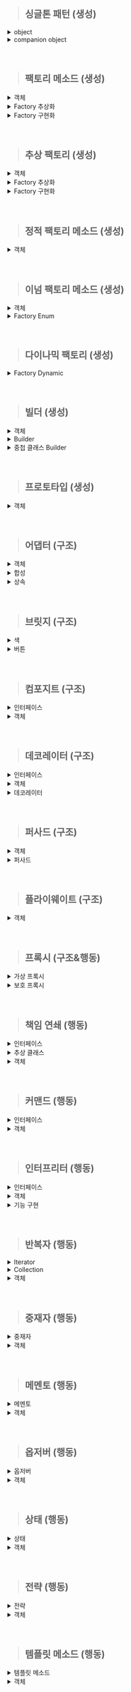 > ## 싱글톤 패턴 (생성)

<details>
    <summary>object</summary>

- java의 static과 kotlin의 object은 동일하게 보이지만 다름.
  - static은 클래스 로더가 클래스를 읽을 때 안에 static이 있다면 메모리 영역에 적재하는 것 뿐임. 새로운 객체를 생성할 수 있음.
  - object는 인스턴스 객체를 단 1개 만들어줌. 새로운 객체를 생성할 수 없음. 이때 만들어진 객체명은 클래스명과 동일함. 
- 실제 사용될 때 초기화 됨.
- 생성자가 없는 클래스만 사용 가능. 
  - 생성자가 없으므로 파라미터를 전달하려면 set으로 설정하는 수밖에 없음.
- 내부 변수가 여러개 일 때, 하나의 변수에 접근만 해도 나머지 하나의 변수도 초기화 된다.
  - 이를 막고 싶다면 변수에 by lazy 사용. (특이한 경우가 아니라면 사용 안할 듯함.)
- 클래스명.(함수/필드)로 호출 가능.
- 기본적으로 스레드 안전.

  ```kotlin
  package singleton
    
  object ObjectSingleton {
    val firstValue = "first"
    val secoundValue by lazy {"lazy"}
  }
  ```

</details>

<details>
    <summary>companion object</summary>

- 해당 클래스가 로드될 때 초기화 됨.
- companion object가 적용된 내부만 싱글톤 객체가 됨. 즉 외부 클래스는 싱글톤 아님.
  - 클래스 수준의 정적 멤버가 필요할 때 사용할 수 있음.
  - 생성자를 만들 수 있어 파라미터를 전달할 수 있음.
- companion object 내에 선언된 속성과 함수는 클래스명/객체명.(함수/필드) 호출 가능.

  ```kotlin
  package singleton
  
  class CompanionObjectSingletone private constructor() {
  
  //    Lazy Initialization
  //    companion object {
  //        private var instance: CompanionObjectSingletone? = null;
  //
  //        fun getInstance(): CompanionObjectSingletone {
  //            return instance ?: CompanionObjectSingletone().also {
  //                    instance = it
  //            }
  //        }
  //    }
  
  //    Eager Initialization
  //    companion object {
  //        private var instance: CompanionObjectSingletone =  CompanionObjectSingletone();
  //
  //        fun getInstance(): CompanionObjectSingletone {
  //            return instance
  //        }
  //    }
  
  //    double checked locking
  //    companion object {
  //        @Volatile private var instance: CompanionObjectSingletone? = null;
  //
  //        fun getInstance(): CompanionObjectSingletone {
  //            return instance ?: synchronized(this) {
  //                instance ?: CompanionObjectSingletone().also {
  //                    instance = it
  //                }
  //            }
  //        }
  //    }
  
  //    Lazy Holder
  //    inner 키워드를 사용하지 않으면 static 내부 클래스(Inner 클래스) 로 되고
  //    inner 키워드를 사용해야 non-static 내부 클래스(Nested 클래스) 가 된다.
  //    private class LazyHolderInner{
  //        companion object{
  //            val companionObjectSingletone : CompanionObjectSingletone = CompanionObjectSingletone()
  //        }
  //    }
  //
  //    companion object {
  //        fun getInstance(): CompanionObjectSingletone {
  //            return LazyHolderInner.companionObjectSingletone
  //        }
  //    }
  
      // kotlin singleton 완벽한 방법. 
  //    lazy 이용하여 스레드 안전 보장.
  //    생성자도 만들 수 있어 파라미터도 받을 수 있음.
      companion object {
          private val instance: CompanionObjectSingletone by lazy { CompanionObjectSingletone() }
  
          fun getInstance(): CompanionObjectSingletone {
              return instance
          }
      }
  
  }
  ```
</details>

<br/>
<br/>

> ## 팩토리 메소드 (생성)

<details>
  <summary>객체</summary>

- 생성 하려는 객체들

```kotlin
package factoryMethod

open class Drink {
}
```

```kotlin
package factoryMethod

class Coffee : Drink(){
}
```

```kotlin
package factoryMethod

class Tea : Drink() {
}
```
</details>

<details>
  <summary>Factory 추상화</summary>

- factory 인터페이스
- 객체 생성 메소드를 가지고 있음.

  ```kotlin
  package factoryMethod
  
  fun interface DrinkFactory {
      fun makeDrink() : Drink
  }
  ```
</details>

<details>
  <summary>Factory 구현화</summary>

- 실제 객체 생성 기능을 구현한 서브 클래스.

  ```kotlin
  package factoryMethod
  
  class DrinkFactoryImpl : DrinkFactory {
      override fun makeDrink(): Drink {
          println("make Drink")
          return Drink()
      }
  }
  ```

  ```kotlin
  package factoryMethod
  
  class CoffeeFactory : DrinkFactory {
      override fun makeDrink(): Drink {
          println("make Coffee")
          return Coffee()
      }
  }
  ```

  ```kotlin
  package factoryMethod
  
  class TeaFactoryImpl : DrinkFactory{
      override fun makeDrink(): Drink {
          println("make Tea")
          return Tea()
      }
  }
  ```
</details>

<br/>
<br/>

> ## 추상 팩토리 (생성)

<details>
  <summary>객체</summary>

- 객체 : 버거, 음료수
- 객체 집합 : 버거 셋트

  ```kotlin
  package abstractFactory
  
  class BurgerKingBurger:Burger {
      init {
          println("make BurgerKingBurger")
      }
  }
  ```
  
  ```kotlin
  package abstractFactory
  
  class BurgerKingDrink:Drink {
      init {
          println("make BurgerKingDrink")
      }
  }
  ```
  ```kotlin
  package abstractFactory
  
  class MacdonaldBurger() :Burger {
      init {
          println("make MacdonaldBurger")
      }
  }
  ```
  ```kotlin
  package abstractFactory
  
  class MacdonaldDrink:Drink {
      init {
          println("make MacdonaldDrink")
      }
  }
  ```
  ```kotlin
  package abstractFactory
  
  data class BurgerSet(
      val burger:Burger,
      val drink: Drink
  )
  ```

</details> 

<details>
  <summary>Factory 추상화</summary>

- 객체 집합 생성 메소드를 가진 팩토리.

  ```kotlin
  package abstractFactory
  
  interface BurgerSetFactory {
      fun makeBurgerSet(type: String):BurgerSet?
  }
  ```

</details> 

<details>
  <summary>Factory 구현화</summary>

- 실제 객체를 생성하는 팩토리

  ```kotlin
  package abstractFactory
  
  class BurgerSetFactoryImpl:BurgerSetFactory {
      override fun makeBurgerSet(type: String): BurgerSet?{
          var burgerSet:BurgerSet? = null
  
          when(type){
              "Macdonald" -> burgerSet = BurgerSet(MacdonaldBurger(), MacdonaldDrink())
              "BurgerKing" -> burgerSet = BurgerSet(BurgerKingBurger(), BurgerKingDrink())
          }
  
          return burgerSet
      }
  }
  ```
</details> 

<br/>
<br/>

> ## 정적 팩토리 메소드 (생성)

<details>
  <summary>객체</summary>

- companion object 메소드 생성.

  ```kotlin
  package staticFactoryMethod
  
  class Drink {
      companion object{
          fun from():Drink{
              return Drink()
          }
  
          fun of(): Drink{
              return Drink()
          }
  
          fun valueOf():Drink{
              return Drink()
          }
  
          fun getInstance(): Drink{
              return Drink()
          }
          
          fun newInstance(): Drink{
              return Drink()
          }
          
          fun getString():String{
              return "Drink"
          }
          
          fun newString():String{
              return "Drink"
          }
      }
  }
  ```
</details>

<br/>
<br/>

> ## 이넘 팩토리 메소드 (생성)
<details>
  <summary>객체</summary>

- Food 상속 받은 음료수, 햄버거

  ```kotlin
  package enumFactoryMethod
  
  interface Food {
  }
  ```
  
  ```kotlin
  package enumFactoryMethod
  
  class Drink: Food {
      init {
          println("make Drink")
      }
  }
  ```
  
  ```kotlin
  package enumFactoryMethod
  
  class Hamburger:Food {
      init{
          println("make Hamburger")
      }
  }
  ```

</details>

<details>
  <summary>Factory Enum</summary>

- 음식 객체를 생성하는 팩토리 이넘.
- 추상 메소드를 만들고 모든 상수가 해당 메소드를 구현할 수 있도록 하면 됨.

```kotlin
package enumFactoryMethod

enum class FoodFactory(
  val foodName: String
) {
  DRINK("음료수"){
    override fun createFood(): Food {
      return Drink()
    }
  },
  HAMBURGER("햄버거"){
    override fun createFood(): Food {
      return Hamburger()
    }
  };
  abstract fun createFood(): Food
}
```

</details>

<br/>
<br/>

> ## 다이나믹 팩토리 (생성)

<details>
  <summary>Factory Dynamic</summary>

- reflection API를 이용하였음.

```kotlin
package dynamicFactory

import enumFactoryMethod.Drink
import enumFactoryMethod.Food
import enumFactoryMethod.Hamburger
import java.lang.RuntimeException

object DynamicFactory {

    // out을 통해 하위 객체도 저장될 수 있도록 한다.
    private val registerTypes: MutableMap<String, Class<out Food>> = HashMap();

    // 기본 클래스 타입 저장
    init {
        registerTypes["Hamburger"] = Hamburger::class.java
        registerTypes["Drink"] = Drink::class.java
    }

    // 실행 도중 추가하고 싶어진 경우
    fun setRegisterType(type: String, cls: Class<out Food>){
        registerTypes[type] = cls
    }

    // 클래스 확인 후 리턴
    private fun getFoodClass(type: String): Class<out Food> {
        return registerTypes[type] ?: throw RuntimeException("해당 음식 없음")
    }

    // 클래스 생성자를 이용하여 새로운 객체를 만들고 Food로 형변환
    fun createFood(type: String): Food {
        return getFoodClass(type).getDeclaredConstructor().newInstance() as Food
    }
}
```
</details>

<br/>
<br/>

> ## 빌더 (생성)

<details>
  <summary>객체</summary>

- 코틀린은 기본적으로 객체 생성 시 필드명을 매핑하여 순서를 마음대로 정할 수 있기 때문에 가독성 측면에선 큰 도움이 되지않음.
- 코틀린에서 빌드 패턴을 쓸 이유는 단일 책임 원칙을 지키기 위함 또는 생성자 접근을 막기 위함일 것이라 생각 됨.

  ```kotlin
  package builder
  
  class Drink(
      val name: String,
      val size: String,
      val price: String
  ){
      override fun toString(): String {
          return "Drink(name='$name', size='$size', price='$price')"
      }
  }
  ```
</details>

<details>
  <summary>Builder</summary>

- 해당 방법은 빌더 클래스를 따로 생성해야 하며 기존 객체의 생성자를 private로 만들 수 없음.
- 객체 생성 지연 및 생성 기능 분리가 주 목적

  ```kotlin
  package builder
  
  class DrinkBuilder (
      private var name: String = "",
      private var size: String = "",
      private var price: String = ""
  ) {
      fun name(name: String): DrinkBuilder {
          this.name = name
          return this
      }
      fun size(size: String): DrinkBuilder {
          this.size = size
          return this
      }
  
      fun price(price: String): DrinkBuilder {
          this.price = price
          return this
      }
  
      fun build(): Drink{
          return Drink(name, size, price)
      }
  }
  ```
</details>

<details>
  <summary>중첩 클래스 Builder</summary>

- 객체 안에 중첩 클래스를 만듬.
- 객체의 생성자를 private로 만들 수 있음.

  ```kotlin
  package builder
  
  class Hamburger private constructor(
      val name: String,
      val size: String,
      val price: String
  ) {
      // 중첩 클래스로 정적 이너 클래스와 비슷한 개념이다.
      class Builder(
          private var name: String = "",
          private var size: String = "",
          private var price: String = "",
          ) {
          fun name(name: String): Builder {
              this.name = name
              return this
          }
  
          fun size(size: String): Builder {
              this.size = size
              return this
          }
  
          fun price(price: String): Builder {
              this.price = price
              return this
          }
  
          fun build(): Hamburger{
              return Hamburger(name, size, price)
          }
      }
  
      override fun toString(): String {
          return "Hamburger(name='$name', size='$size', price='$price')"
      }
  
  
  }
  ```
</details>


<br/>
<br/>

> ## 프로토타입 (생성)

<details>
  <summary>객체</summary>

- data class에는 기본적으로 copy 메소드가 있음. 다만, 얕은 복사이므로 깊은 복사를 하려면 사용자 정의가 필요함.
- 추가적으로 컬렉션에서는 깊은 복사를 해주는 메소드가 있으니 필요 시 찾아서 사용할 것.

```kotlin
package prototype

data class Drink(val list: List<Int>) {

    fun copy(): Drink{
        val copyList = list.toMutableList()
        return Drink(copyList)
    }
    
    override fun toString(): String {
        val hashCode = System.identityHashCode(list)
        return "Drink(list=$list, $hashCode)"
    }
}
```
</details>

 <br/>
 <br/>

> ## 어댑터 (구조)

<details>
  <summary>객체</summary>

- 기본 차 클래스, 날개 인터페이스

  ```kotlin
  package structural.adapter
  
  open class Car {
      fun start(){
          println("시동 ON")
      }
      fun end(){
          println("시동 OFF")
      }
  }
  ```
  ```kotlin
  package structural.adapter
  
  interface Wing {
      fun fly();
  
  }
  ```
  
</details>

<details>
  <summary>합성</summary>

- 멤버 변수로 차 클래스를 가짐.

  ```kotlin
  package structural.adapter
  
  class FlyCar1(private val car: Car): Wing {
      override fun fly() {
              println("날기")
      }
  
      fun start(){
          car.start()
      }
  
      fun end(){
          car.end()
      }
  }
  ```

</details>

<details>
  <summary>상속</summary>

- 차 클래스와 인터페이스를 둘 다 상속 받음.

  ```kotlin
  package structural.adapter
  
  class FlyCar2():Car(), Wing {
      override fun fly() {
              println("날기")
      }
  }
  ```

</details>


<br/>
<br/>


> ## 브릿지 (구조)

<details>
  <summary>색</summary>

- 자바와 동일.

  ```kotlin
  package structural.bridge
  
  interface Color {
      fun getColor()
  }
  ```
  
  ```kotlin
  package structural.bridge
  
  class Red: Color {
      override fun getColor() {
          println("Red")
      }
  }
  ```

  ```kotlin
  package structural.bridge
  
  class Blue: Color {
      override fun getColor() {
          println("Blue")
      }
  }
  ```

</details>

<details>
  <summary>버튼</summary>

- 자바와 동일.

  ```kotlin
  package structural.bridge
  
  abstract class Button(val color: Color) {
      abstract fun action()
  }
  ```

  ```kotlin
  package structural.bridge
  
  class StartButton(
      color: Color
  ): Button(color) {
      override fun action() {
          println("Start!!")
      }
  }
  ```
  
  ```kotlin
  package structural.bridge
  
  class EndButton(color: Color): Button(color) {
      override fun action() {
          println("End!!!")
      }
  }
  ```

</details>

<br/>
<br/>

> ## 컴포지트 (구조)

<details>
  <summary>인터페이스</summary>

- 자바와 동일.

  ```kotlin
  package structural.composite
  
  interface Item {
      fun getPrice():Int
      fun getName():String
  }
  ```

  ```kotlin
  package structural.composite
  
  interface Box:Item {
      fun getAllPrice(): Int
      fun getItems(): String
      fun addItem(item: Item)
      fun removeItem(item: Item)
  }
  ```

</details>

<details>
  <summary>객체</summary>

  ```kotlin
  package structural.composite
  
  class NormalItem(private val name: String, private val price: Int): Item {
      override fun getPrice():Int {
          return this.price
      }
  
      override fun getName(): String {
          return this.name
      }
  }
  ```

  ```kotlin
  package structural.composite
  
  class NormalBox(private val name: String, private val price: Int) : Box {
      private val list = mutableListOf<Item>()
  
      override fun getAllPrice(): Int = list.sumOf {
          when (it) {
              is Box -> it.getAllPrice() + it.getPrice()
              else -> it.getPrice()
          }
      }
  
      override fun getItems(): String = "$name = { ${list.joinToString(", ") { item ->
          when (item) {
              is Box -> item.getItems()
              else -> item.getName()
          }
      }} }"
  
      override fun addItem(item: Item) {
          list.add(item)
      }
  
      override fun removeItem(item: Item) {
          list.remove(item)
      }
  
      override fun getPrice(): Int = price
  
      override fun getName(): String = name
  }
  
  ```

</details>


<br/>
<br/>

> ## 데코레이터 (구조)

<details>
  <summary>인터페이스</summary>

- 햄버거가 가지고 있어야 하는 기본 기능.

  ```kotlin
  package structural.decorator
  
  interface Hamburger {
      fun getName(): String
  }
  ```
</details>

<details>
  <summary>객체</summary>

- 실제 기본 햄버거 객체.

  ```kotlin
  package structural.decorator
  
  class BasicHamburger(): Hamburger{
      override fun getName(): String {
          return "햄버거"
      }
  }
  ```

</details>


<details>
  <summary>데코레이터</summary>

- 토핑 추가 기능
- 기존 객체에 기능을 더해 새로운 객체로 변환.
- 구현 시 기존 객체를 담는 변수의 타입은 최상위 타입이어야 함. 즉, 햄버거 인터페이스

  ```kotlin
  package structural.decorator
  
  abstract class HamburgerDecorator(private val hamburger: Hamburger): Hamburger {
      override fun getName(): String {
         return hamburger.getName()
      }
  }
  ```

  ```kotlin
  package structural.decorator
  
  class CheeseDecorator(
      val hamburger: Hamburger
  ): HamburgerDecorator(hamburger) {
      override fun getName(): String {
          return "치즈 ${super.getName()}"
      }
  }
  ```
  
  ```kotlin
  package structural.decorator
  
  class BulgogiDecorator(private val hamburger: Hamburger): HamburgerDecorator(hamburger){
      override fun getName(): String {
          return "불고기 ${hamburger.getName()}"
      }
  }
  
  ```

</details>

<br/>
<br/>

> ## 퍼사드 (구조)

<details>
  <summary>객체</summary>

- 객체별 기능 구현

  ```kotlin
  package structural.facade
  
  class Person() {
      fun move(){
          println("움직인다")
      }
  
      fun watch(){
          println("본다")
      }
  }
  ```

  ```kotlin
  package structural.facade
  
  class Tv {
      fun on(){
          println("TV ON")
      }
  }
  ```
  
  ```kotlin
  package structural.facade
  
  class Pizza {
      fun addTopping(){
          println("토핑 추가")
      }
  }
  ```

</details>

<details>
  <summary>퍼사드</summary>

- 서브 객체 기능 호출 집합.

  ```kotlin
  package structural.facade
  
  class Facade {
      fun action(){
          val person = Person()
          val tv = Tv()
          val pizza = Pizza()
  
          person.move()
          pizza.addTopping()
          person.move()
          tv.on()
          person.watch()
  
      }
  }
  ```

</details>

<br/>
<br/>

> ## 플라이웨이트 (구조)

<details>
  <summary>객체</summary>

- Java와 동일.

  ```kotlin
  package structural.flyweight
  
  class Model private constructor(
      val type:String
  ) {
      companion object Factory{
          private val cache = mutableMapOf<String,Model>()
          fun getInstance(type: String): Model{
  
              if(cache.containsKey(type)){
                  print("[기존 나무] ")
              }else{
                  print("[새로운 나무] ")
                  cache[type] = Model(type)
              }
  
              return cache[type]!!
          }
      }
  }
  ```

  ```kotlin
  package structural.flyweight
  
  class Tree private constructor(
      val type: Model,
      val x: Double,
      val y: Double
  ) {
      companion object Factory {
          fun getInstance(type: String): Tree {
              val model = Model.Factory.getInstance(type)
              val x = Math.random() * 10000
              val y = Math.random() * 10000
  
              println("$type 위치: x=${x}, y=${y}")
              return Tree(model, x, y)
          }
      }
  }
  ```

</details>

<br/>
<br/>

> ## 프록시 (구조&행동)

<details>
  <summary>가상 프록시</summary>

- java와 동일.

  ```kotlin
  package structural.proxy
  
  fun interface Image {
      fun showImage()
  }
  ```

  ```kotlin
  package structural.proxy
  
  class HighImage(
      val path:String
  ): Image {
  
      init {
          println("$path 경로 이미지 로딩")
      }
  
      override fun showImage() {
          println("$path 경로 이미지 출력")
      }
  }
  ```

  ```kotlin
  package structural.proxy
  
  class VirtualProxy(val path:String): Image {
  
      init{
          println("$path 경로 프록시 생성")
      }
      
      override fun showImage() {
          val highImage = HighImage(this.path)
          highImage.showImage()    
      }
  }
  ```

</details>

<details>
  <summary>보호 프록시</summary>
  
- java와 동일.

  ```kotlin
  package structural.proxy
  
  class ProtectiveProxy(val path: String, val user: String): Image{
      init{
          println("$path 경로 프록시 생성")
      }
  
      override fun showImage() {
          when(this.user){
              "관리자" -> {
                  println("$user 접근 성공")
                  val highImage = HighImage(this.path)
                  highImage.showImage()
              }
              else -> println("$user 접근 불가")
          }
  
  
      }
  
  }
  ```

</details>

<br/>
<br/>

> ## 책임 연쇄 (행동)

<details>
  <summary>인터페이스</summary>

- 자바와 동일.

  ```kotlin
  package behavioral.chainOfResponsibility
  
  interface Handler {
      fun setNextHandler(handler: Handler)
      fun process(authority: String)
  }
  ```

</details>

<details>
  <summary>추상 클래스</summary>

- java와 동일

  ```kotlin
  package behavioral.chainOfResponsibility
  
  abstract class LoginHandler(): Handler {
      lateinit var handler: Handler
      override fun setNextHandler(handler: Handler) {
          this.handler=handler
      }
  
      override fun process(authority: String) {
          try{
              this.handler.process(authority)
          }catch (exception: Exception){
              println("로그인 실패")
          }
      }
  }
  ```

</details>

<details>
  <summary>객체</summary>

- java와 동일

  ```kotlin
  package behavioral.chainOfResponsibility
  
  class Admin(): LoginHandler() {
      override fun process(authority: String) {
          if("Admin" == authority){
              println("관리자 로그인 성공")
          }else{
              super.process(authority)
          }
      }
  }
  ```

  ```kotlin
  package behavioral.chainOfResponsibility
  
  class User(): LoginHandler() {
      override fun process(authority: String) {
          if("User" == authority){
              println("User 로그인 성공")
          }else{
              super.process(authority)
          }
      }
  }
  ```

</details>

<br/>
<br/>

> ## 커맨드 (행동)

<details>
  <summary>인터페이스</summary>

- java와 동일

  ```kotlin
  package behavioral.command
  
  fun interface Command {
      fun run()
  }
  ```
</details>

<details>
  <summary>객체</summary>

- java와 동일.

  ```kotlin
  package behavioral.command
  
  class Button (private var command: Command? = null){
      fun setCommand(command: Command){
          this.command = command
      }
  
      fun action(){
          this.command?.run()
      }
  }
  ```

  ```kotlin
  package behavioral.command
  
  class HeaterCommand: Command {
      override fun run() {
          println("히터 ON")
      }
  }
  ```

  ```kotlin
  package behavioral.command
  
  class LampCommand: Command {
      override fun run() {
          println("램프 ON")
      }
  }
  ```

</details>

<br/>
<br/>

> ## 인터프리터 (행동)

<details>
  <summary>인터페이스</summary>

- java와 동일.

  ```kotlin
  package behavioral.interpreter
  
  fun interface Expression {
      fun interpret(): Double
  }
  ```

</details>

<details>
  <summary>객체</summary>
  
- Java와 동일.

  ```kotlin
  package behavioral.interpreter
  
  class Number(private val double: Double): Expression {
  
      override fun interpret(): Double {
          return this.double
      }
  }
  ```

  ```kotlin
  package behavioral.interpreter
  
  class Addition(private val leftExpression: Expression, private val rightExpression: Expression): Expression {
  
      override fun interpret(): Double {
          return leftExpression.interpret() + rightExpression.interpret();
      }
  }
  ```

  ```kotlin
  package behavioral.interpreter
  
  class Division(private val leftExpression: Expression, private val rightExpression: Expression): Expression {
  
      override fun interpret(): Double {
          if (rightExpression.interpret() == 0.0) throw ArithmeticException("Division by zero")
          return leftExpression.interpret() / rightExpression.interpret()
      }
  }
  ```

  ```kotlin
  package behavioral.interpreter
  
  class Multiplication(private val leftExpression: Expression, private val rightExpression: Expression): Expression {
      override fun interpret(): Double {
          return leftExpression.interpret() * rightExpression.interpret()
      }
  }
  ```

  ```kotlin
  package behavioral.interpreter
  
  class Subtraction(private val leftExpression: Expression, private val rightExpression: Expression): Expression {
      override fun interpret(): Double {
          return leftExpression.interpret() - rightExpression.interpret()
      }
  }
  ```

</details>

<details>
  <summary>기능 구현</summary>

- Java와 동일.

  ```kotlin
  package behavioral.interpreter
  
  import java.util.*
  
  fun main() {
      println("사칙연산 표현식을 입력하세요")
      val userInput = readln()
  
      val expression = buildExpression(userInput)
  
      try {
          val result = expression.interpret()
          println("결과: $result")
      } catch (e: Exception) {
          println("오류 발생: ${e.message}")
      }
  }
  
  private fun buildExpression(userInput: String): Expression {
      val tokens = userInput.split(" ")
      val expressionStack = Stack<Expression>()
      val operatorStack = Stack<String>()
  
      for (token in tokens) {
          if (isNumeric(token)) {
              expressionStack.push(Number(token.toDouble()))
          } else if ("+-*/".contains(token)) {
              while (operatorStack.isNotEmpty() && hasPrecedence(token, operatorStack.peek())) {
                  val topOperator = operatorStack.pop()
                  val rightOperand = expressionStack.pop()
                  val leftOperand = expressionStack.pop()
                  expressionStack.push(createOperatorExpression(leftOperand, rightOperand, topOperator))
              }
              operatorStack.push(token)
          } else {
              throw IllegalArgumentException("잘못된 표현식입니다: $token")
          }
      }
  
      while (operatorStack.isNotEmpty()) {
          val topOperator = operatorStack.pop()
          val rightOperand = expressionStack.pop()
          val leftOperand = expressionStack.pop()
          expressionStack.push(createOperatorExpression(leftOperand, rightOperand, topOperator))
      }
  
      return if (expressionStack.size == 1) {
          expressionStack.pop()
      } else {
          throw IllegalArgumentException("잘못된 표현식입니다.")
      }
  }
  
  private fun createOperatorExpression(left: Expression, right: Expression, operator: String): Expression {
      return when (operator) {
          "+" -> Addition(left, right)
          "-" -> Subtraction(left, right)
          "*" -> Multiplication(left, right)
          "/" -> Division(left, right)
          else -> throw IllegalArgumentException("지원되지 않는 연산자입니다: $operator")
      }
  }
  
  private fun isNumeric(str: String): Boolean {
      return try {
          str.toDouble()
          true
      } catch (e: NumberFormatException) {
          false
      }
  }
  
  private fun hasPrecedence(op1: String, op2: String): Boolean {
      return (!op1.equals("*") && !op1.equals("/")) || (!op2.equals("+") && !op2.equals("-"))
  }
  ```

</details>

<br/>
<br/>


> ## 반복자 (행동)

<details>
  <summary>Iterator</summary>

- Java와 동일.
- 참고로 next()의 경우 null일 수 있기 때문에 nullable 해주어야 함.
  - 배열을 원하는 사이즈로 초기화 하고 값은 주지 않을 경우 null 이기 때문임. 

  ```kotlin
  package behavioral.iterator
  
  
  interface Iterator {
      fun hasNext(): Boolean
      fun next(): Any?
  }
  ```

  ```kotlin
  package behavioral.iterator
  
  class HamburgerIterator(private val arr: Array<Hamburger?>): Iterator {
      private var index = 0
  
      override fun hasNext(): Boolean {
          return index < arr.size
      }
  
      override fun next(): Any? {
          return arr[index++]
      }
  }
  ```

</details>

<details>
  <summary>Collection</summary>

- Java와 동일.
- 실제 객체를 담을 그릇.

  ```kotlin
  package behavioral.iterator
  
  
  fun interface Collection {
      fun iterator(): Iterator
  }
  ```

  ```kotlin
  package behavioral.iterator
  
  class HamburgerCollection(private val size: Int) : Collection {
      private val arr = arrayOfNulls<Hamburger>(size)
      private var index = 0
  
      fun add(hamburger: Hamburger) {
          if (index < arr.size) {
              arr[index++] = hamburger
          }
      }
  
      override fun iterator(): Iterator {
          return HamburgerIterator(arr)
      }
  }
  ```

</details>

<details>
  <summary>객체</summary>

- Java와 동일.

  ```kotlin
  package behavioral.iterator
  
  class Hamburger(private val price:Int, private val name: String) {
      override fun toString(): String {
          return "Hamburger(price=$price, name='$name')"
      }
  }
  ```

</details>

<br/>
<br/>


> ## 중재자 (행동)

<details>
  <summary>중재자</summary>

- Java와 동일.

  ```kotlin
  package behavioral.mediator
  
  interface Mediactor {
      fun forwardRequest(msg: String)
      fun notice()
  }
  ```

  ```kotlin
  package behavioral.mediator
  
  class ItemMediactor : Mediactor {
  
      private val list = mutableListOf<Adventurer>();
  
      fun addAdventurer(adventurer: Adventurer) {
          list.add(adventurer)
      }
  
      override fun forwardRequest(msg: String) {
          notice()
          list.forEach {
              print("${it.name} 에게 전달 -> ")
              it.receiveRequestToMediactor(msg)
          }
      }
  
      override fun notice() {
          println("[중재인 요청 전달 목록]")
      }
  }
  ```

</details>

<details>
  <summary>객체</summary>

- Java와 동일.

  ```kotlin
  package behavioral.mediator
  
  class Adventurer(val name: String) {
      private var itemMediactor: ItemMediactor? = null
  
      fun setMediactor(itemMediactor: ItemMediactor) {
          this.itemMediactor = itemMediactor
          itemMediactor.addAdventurer(this)
      }
  
      fun sendRequestToMediactor(msg: String) {
          itemMediactor?.forwardRequest(msg)
      }
  
      fun receiveRequestToMediactor(msg: String) {
          println("전달 받은 내용: $msg")
      }
  
  }
  ```

</details>

<br/>
<br/>

> ## 메멘토 (행동)

<details>
  <summary>메멘토</summary>

- Java와 동일.

  ```kotlin
  package behavioral.memento
  
  class Memento(val job: String, val level: Int) {
  }
  ```

</details>

<details>
  <summary>객체</summary>

- Java와 동일.

  ```kotlin
  package behavioral.memento
  
  class Adventurer(
      var job: String,
      var level: Int
  ) {
  
      fun setData(memento: Memento) {
          this.job = memento.job
          this.level = memento.level
      }
  
      fun createMemento(): Memento{
          return Memento(job,level)
      }
  
      override fun toString(): String {
          return "Adventurer(job='$job', level=$level)"
      }
  }
  ```

</details>

<br/>
<br/>

> ## 옵저버 (행동)

<details>
  <summary>옵저버</summary>

- Java와 동일.

  ```kotlin
  package behavioral.obsever
  
  fun interface Observer {
      fun receiveNotice(msg: String);
  }
  ```

  ```kotlin
  package behavioral.obsever
  
  class Adventurer(private val name: String): Observer {
      override fun receiveNotice(msg: String) {
          println("${name}님 메시지가 도작했습니다. 내용: $msg")
      }
  }
  ```

</details>

<details>
  <summary>객체</summary>

- Java와 동일.

  ```kotlin
  package behavioral.obsever
  
  interface Subject {
  
      fun registerObserver(observer: Observer)
      fun removeObserver(observer: Observer)
      fun sendNotice(msg: String)
  }
  ```

  ```kotlin
  package behavioral.obsever
  
  class Store: Subject {
      private val subscribers = mutableListOf<Observer>()
  
      override fun registerObserver(observer: Observer) {
          subscribers.add(observer)
      }
  
      override fun removeObserver(observer: Observer) {
          subscribers.remove(observer)
      }
  
      override fun sendNotice(msg: String) {
          println("[구독자 송신 목록]")
          subscribers.forEach{
              it.receiveNotice(msg)
          }
      }
  }
  ```

</details>

<br/>
<br/>

> ## 상태 (행동)

<details>
  <summary>상태</summary>

- Java와 동일.

  ```kotlin
  package behavioral.state
  
  interface State {
      fun powerButtonPush(laptop: Laptop)
      fun typeButtonPush()
  }
  ```

  ```kotlin
  package behavioral.state
  
  object OffState : State {
      override fun powerButtonPush(laptop: Laptop) {
          println("OFF -> ON")
          laptop.setState(OnState)
      }
  
      override fun typeButtonPush() {
          println("무반응")
      }
  
      override fun toString(): String {
          return "현재 상태 OFF"
      }
  
  
  }
  ```

  ```kotlin
  package behavioral.state
  
  object OnState : State {
      override fun powerButtonPush(laptop: Laptop) {
          println("ON -> OFF")
          laptop.setState(OffState)
      }
  
      override fun typeButtonPush() {
          println("타자 입력")
      }
  
      override fun toString(): String {
          return "현재 상태 ON"
      }
  
  
  }
  ```

</details>

<details>
  <summary>객체</summary>

- Java와 동일.

  ```kotlin
  package behavioral.state
  
  class Laptop {
      private var state: State = OffState
  
      fun setState(state: State) {
          this.state = state
      }
  
      fun powerButtonPush() {
          state.powerButtonPush(this)
      }
  
      fun typeButtonPush() {
          state.typeButtonPush()
      }
  
      fun currentState() {
          println(state.toString())
      }
  
  
  }
  ```

</details>

<br/>
<br/>

> ## 전략 (행동)

<details>
  <summary>전략</summary>

- Java와 동일.

  ```kotlin
  package behavioral.strategy
  
  fun interface Skill {
      fun active()
  }
  ```

  ```kotlin
  package behavioral.strategy
  
  class Magic: Skill {
      override fun active() {
          println("마법 스킬 발동")
      }
  }
  ```

  ```kotlin
  package behavioral.strategy
  
  class Fence: Skill {
      override fun active() {
          println("검술 스킬 발동")
      }
  }
  ```

</details>


<details>
  <summary>객체</summary>

- Java 와 동일.

  ```kotlin
  package behavioral.strategy
  
  class Adventurer(var skill: Skill) {
      fun useSkill(){
          skill.active()
      }
  }
  ```

</details>


<br/>
<br/>

> ## 템플릿 메소드 (행동)

<details>
  <summary>템플릿 메소드</summary>

- Java 동일.

```kotlin
package behavioral.template

abstract class Adventurer {
    fun attack(){
        println("공격 전 준비 자세")
        action()
        println("공격 시작")
    }

    protected abstract fun action()
}
```

</details>

<details>
  <summary>객체</summary>

- Java 동일.

  ```kotlin
  package behavioral.template
  
  class Warrior:Adventurer() {
  
    override fun action() {
      println("힘을 모은다.")
    }
  
  }
  ```

  ```kotlin
  package behavioral.template
  
  class Wizard: Adventurer() {
      override fun action() {
          println("마나를 모은다.")
      }
  }
  ```

</details>

<br/>
<br/>

